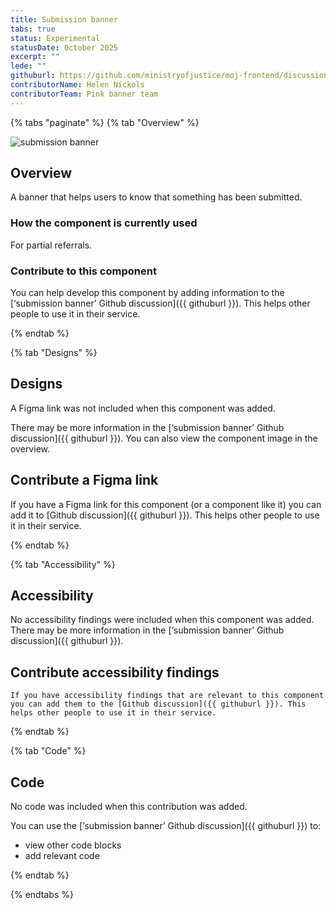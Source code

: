 ```yaml
---
title: Submission banner
tabs: true
status: Experimental
statusDate: October 2025
excerpt: ""
lede: ""
githuburl: https://github.com/ministryofjustice/moj-frontend/discussions/categories/experimental-components-pages-and-patterns
contributorName: Helen Nickols
contributorTeam: Pink banner team
---
```


{% tabs "paginate" %}
{% tab "Overview" %}

<div class="img-container">
  <img src="/assets/images/submission-1760452094328/Screenshot-2025-10-14-at-15.24.41.png" alt="submission banner" />
</div>

## Overview
A banner that helps users to know that something has been submitted.

### How the component is currently used

For partial referrals. 

### Contribute to this component
You can help develop this component by adding information to the [‘submission banner’ Github discussion]({{ githuburl }}). This helps other people to use it in their service.

{% endtab %}

{% tab "Designs" %}

## Designs

A Figma link was not included when this component was added.

There may be more information in the [‘submission banner’ Github discussion]({{ githuburl }}). You can also view the component image in the overview.

## Contribute a Figma link

If you have a Figma link for this component (or a component like it) you can add it to [Github discussion]({{ githuburl }}). This helps other people to use it in their service.

{% endtab %}

{% tab "Accessibility" %}

## Accessibility

No accessibility findings were included when this component was added. There may be more information in the [‘submission banner’ Github discussion]({{ githuburl }}).
## Contribute accessibility findings

    If you have accessibility findings that are relevant to this component you can add them to the [Github discussion]({{ githuburl }}). This helps other people to use it in their service.

{% endtab %}

{% tab "Code" %}

## Code

No code was included when this contribution was added.

You can use the [‘submission banner’ Github discussion]({{ githuburl }}) to:

* view other code blocks
* add relevant code

<p></p>

{% endtab %}

{% endtabs %}

